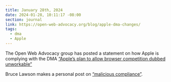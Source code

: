 ```yaml
---
title: January 28th, 2024
date: 2024-01-28, 10:11:17 -08:00
section: journal
link: https://open-web-advocacy.org/blog/apple-dma-changes/
tags:
  - dma
  - Apple
---
```

The Open Web Advocacy group has posted a statement on how Apple is complying with the DMA [“Apple’s plan to allow browser competition dubbed unworkable”](https://open-web-advocacy.org/blog/apple-dma-changes/)

Bruce Lawson makes a personal post on [“malicious compliance”](https://brucelawson.co.uk/2024/apple-and-malicious-compliance/).